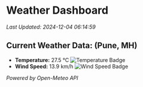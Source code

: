 
# Weather Dashboard

_Last Updated: 2024-12-04 06:14:59_

## Current Weather Data: (Pune, MH)
- **Temperature:** 27.5 °C ![Temperature Badge](https://img.shields.io/badge/Temperature-Medium%20Temp-green)
- **Wind Speed:** 13.9 km/h ![Wind Speed Badge](https://img.shields.io/badge/Wind%20Speed-Low%20Wind-blue)

*Powered by Open-Meteo API*
